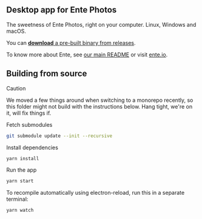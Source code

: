 ## Desktop app for Ente Photos

The sweetness of Ente Photos, right on your computer. Linux, Windows and macOS.

You can [**download** a pre-built binary from
releases](https://github.com/ente-io/photos-desktop/releases/latest).

To know more about Ente, see [our main README](../README.md) or visit
[ente.io](https://ente.io).

## Building from source

> [!CAUTION]
>
> We moved a few things around when switching to a monorepo recently, so this
> folder might not build with the instructions below. Hang tight, we're on it,
> will fix things if.

Fetch submodules

```sh
git submodule update --init --recursive
```

Install dependencies

```sh
yarn install
```

Run the app

```sh
yarn start
```

To recompile automatically using electron-reload, run this in a separate
terminal:

```bash
yarn watch
```
